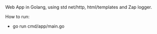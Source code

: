 Web App in Golang, using std net/http, html/templates and Zap logger.

How to run:
- go run cmd/app/main.go
